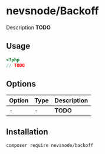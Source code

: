 nevsnode/Backoff
===

Description **TODO**

Usage
---

```php
<?php
// TODO
```

Options
---

Option|Type|Description
------|----|-----------
-|-|**TODO**

Installation
---

```sh
composer require nevsnode/backoff
```
